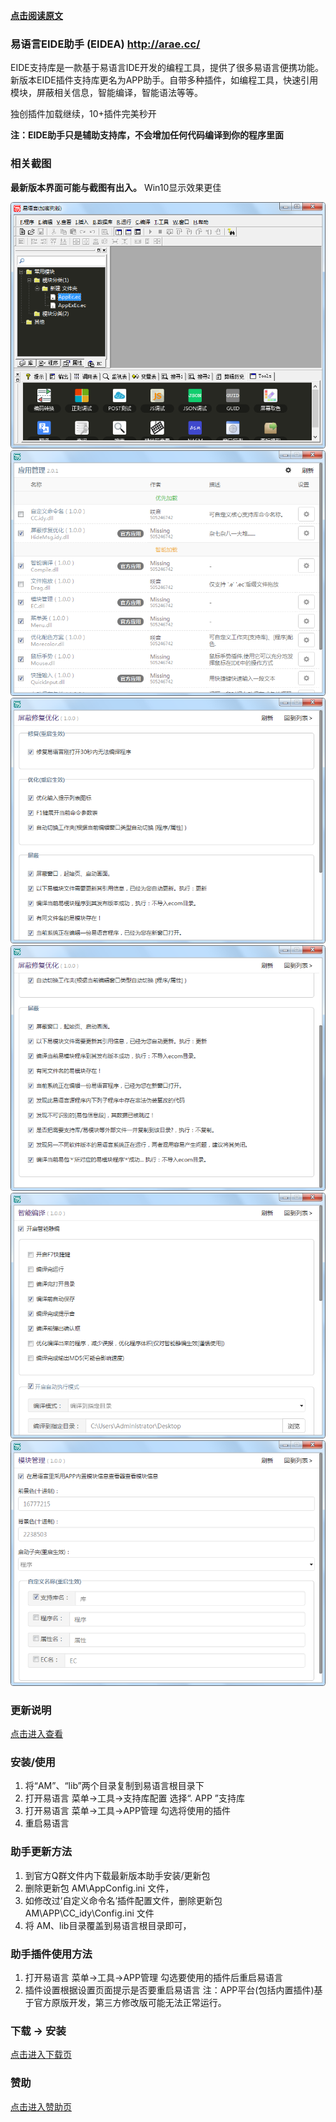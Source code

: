 
**[点击阅读原文](http://arae.cc/post/25762.html)**


### 易语言EIDE助手 (EIDEA)  http://arae.cc/

EIDE支持库是一款基于易语言IDE开发的编程工具，提供了很多易语言便携功能。新版本EIDE插件支持库更名为APP助手。自带多种插件，如编程工具，快速引用模块，屏蔽相关信息，智能编译，智能语法等等。

独创插件加载继续，10+插件完美秒开

**注：EIDE助手只是辅助支持库，不会增加任何代码编译到你的程序里面**

### 相关截图

**最新版本界面可能与截图有出入。**
Win10显示效果更佳

![](https://raw.githubusercontent.com/25H/eide/master/_src/img/1.png)
![](https://raw.githubusercontent.com/25H/eide/master/_src/img/2.png)
![](https://raw.githubusercontent.com/25H/eide/master/_src/img/3.png)
![](https://raw.githubusercontent.com/25H/eide/master/_src/img/4.png)
![](https://raw.githubusercontent.com/25H/eide/master/_src/img/5.png)
![](https://raw.githubusercontent.com/25H/eide/master/_src/img/6.png)


### 更新说明

[点击进入查看](http://arae.cc/post/25763.html)

### 安装/使用

1. 将“AM”、“lib”两个目录复制到易语言根目录下
2. 打开易语言 菜单->工具->支持库配置 选择“. APP ”支持库
3. 打开易语言 菜单->工具->APP管理 勾选将使用的插件
4. 重启易语言

### 助手更新方法

1. 到官方Q群文件内下载最新版本助手安装/更新包
2. 删除更新包 AM\AppConfig.ini 文件，
3. 如修改过’自定义命令名’插件配置文件，删除更新包 AM\APP\CC_idy\Config.ini 文件
4. 将 AM、lib目录覆盖到易语言根目录即可，

### 助手插件使用方法

1. 打开易语言 菜单->工具->APP管理 勾选要使用的插件后重启易语言
2. 插件设置根据设置页面提示是否要重启易语言
注：APP平台(包括内置插件)基于官方原版开发，第三方修改版可能无法正常运行。

### 下载 -> 安装

[点击进入下载页](https://github.com/25H/eide/releases)


### 赞助

[点击进入赞助页](http://arae.cc/z/about.html#%E6%89%93%E8%B5%8F-amp-%E8%B5%9E%E5%8A%A9)

